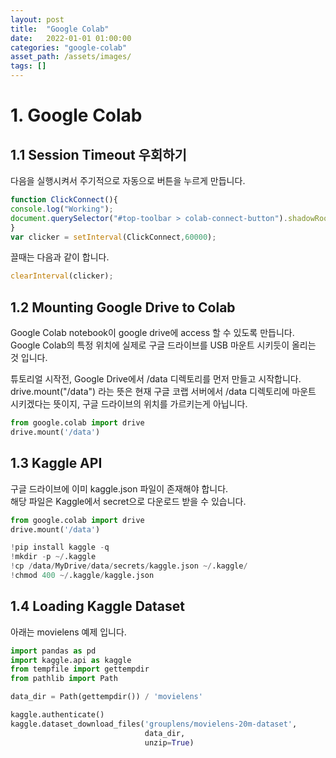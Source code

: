 ```yaml
---
layout: post
title:  "Google Colab"
date:   2022-01-01 01:00:00
categories: "google-colab"
asset_path: /assets/images/
tags: []
---
```



# 1. Google Colab 

## 1.1 Session Timeout 우회하기

다음을 실행시켜서 주기적으로 자동으로 버튼을 누르게 만듭니다. 

```javascript
function ClickConnect(){
console.log("Working"); 
document.querySelector("#top-toolbar > colab-connect-button").shadowRoot.querySelector("#connect").click();
}
var clicker = setInterval(ClickConnect,60000);
```

끌때는 다음과 같이 합니다.

```javascript
clearInterval(clicker);
```

## 1.2 Mounting Google Drive to Colab

Google Colab notebook이 google drive에 access 할 수 있도록 만듭니다.<br>
Google Colab의 특정 위치에 실제로 구글 드라이브를 USB 마운트 시키듯이 올리는 것 입니다.

튜토리얼 시작전, Google Drive에서 /data 디렉토리를 먼저 만들고 시작합니다.<br> 
drive.mount("/data") 라는 뜻은 현재 구글 코랩 서버에서 /data 디렉토리에 마운트 시키겠다는 뜻이지, 구글 드라이브의 위치를 가르키는게 아닙니다.

```python
from google.colab import drive
drive.mount('/data')
```


## 1.3 Kaggle API

구글 드라이브에 이미 kaggle.json 파일이 존재해야 합니다. <br> 
해당 파일은 Kaggle에서 secret으로 다운로드 받을 수 있습니다.<br>

```python
from google.colab import drive
drive.mount('/data')

!pip install kaggle -q
!mkdir -p ~/.kaggle
!cp /data/MyDrive/data/secrets/kaggle.json ~/.kaggle/
!chmod 400 ~/.kaggle/kaggle.json
```


## 1.4 Loading Kaggle Dataset

아래는 movielens 예제 입니다. 

```python
import pandas as pd
import kaggle.api as kaggle
from tempfile import gettempdir
from pathlib import Path

data_dir = Path(gettempdir()) / 'movielens'

kaggle.authenticate()
kaggle.dataset_download_files('grouplens/movielens-20m-dataset',
                              data_dir, 
                              unzip=True)
```